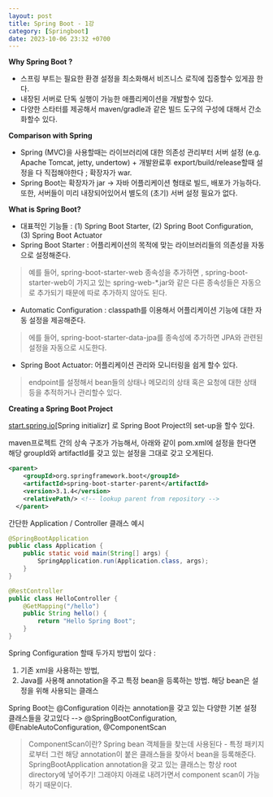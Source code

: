 ```yaml
---
layout: post
title: Spring Boot - 1강
category: [Springboot]
date: 2023-10-06 23:32 +0700
---
```


**Why Spring Boot ?**
- 스프링 부트는 필요한 환경 설정을 최소화해서 비즈니스 로직에 집중할수 있게끔 한다. 
- 내장된 서버로 단독 실행이 가능한 애플리케이션을 개발할수 있다.
- 다양한 스타터를 제공해서 maven/gradle과 같은 빌드 도구의 구성에 대해서 간소화할수 있다. 

**Comparison with Spring**
- Spring (MVC)을 사용할때는 라이브러리에 대한 의존성 관리부터 서버 설정 (e.g. Apache Tomcat, jetty, undertow) +  개발완료후 export/build/release할때 설정을 다 직접해야한다 ; 확장자가 war. 
- Spring Boot는 확장자가 jar -> 자바 어플리케이션 형태로 빌드, 배포가 가능하다. 또한, 서버들이 미리 내장되어있어서 별도의 (초기) 서버 설정 필요가 없다.

**What is Spring Boot?**
- 대표적인 기능들 : (1) Spring Boot Starter, (2) Spring Boot Configuration, (3) Spring Boot Actuator 
- Spring Boot Starter : 어플리케이션의 목적에 맞는 라이브러리들의 의존성을 자동으로 설정해준다.
> 예를 들어, spring-boot-starter-web 종속성을 추가하면 , spring-boot-starter-web이 가지고 있는 spring-web-*.jar와 같은 다른 종속성들은 자동으로 추가되기 때문에 따로 추가하지 않아도 된다. 
- Automatic Configuration : classpath를 이용해서 어플리케이션 기능에 대한 자동 설정을 제공해준다.
> 에를 들어, spring-boot-starter-data-jpa를 종속성에 추가하면 JPA와 관련된 설정을 자동으로 시도한다. 
- Spring Boot Actuator: 어플리케이션 관리와 모니터링을 쉽게 할수 있다.
> endpoint를 설정해서 bean들의 상태나 메모리의 상태 혹은 요청에 대한 상태 등을 추적하거나 관리할수 있다. 

**Creating a Spring Boot Project**

[start.spring.io](https://start.spring.io)[Spring initializr] 로 Spring Boot Project의 set-up을 할수 있다.

maven프로젝트 간의 상속 구조가 가능해서, 아래와 같이 pom.xml에 설정을 한다면 해당 groupId와 artifactId를 갖고 있는 설정을 그대로 갖고 오게된다.
```xml
<parent>
    <groupId>org.springframework.boot</groupId>
    <artifactId>spring-boot-starter-parent</artifactId>
    <version>3.1.4</version>
    <relativePath/> <!-- lookup parent from repository -->
  </parent>
```

간단한 Application / Controller 클래스 예시
```java
@SpringBootApplication
public class Application {
    public static void main(String[] args) {
        SpringApplication.run(Application.class, args);
    }
}

@RestController
public class HelloController {
    @GetMapping("/hello")
    public String hello() {
        return "Hello Spring Boot";
    }
}
```

Spring Configuration 할때 두가지 방법이 있다 : 
1. 기존 xml을 사용하는 방법, 
2. Java를 사용해 annotation을 주고 특정 bean을 등록하는 방법. 해당 bean은 설정을 위해 사용되는 클래스

Spring Boot는 @Configuration 이라는 annotation을 갖고 있는 다양한 기본 설정 클래스들을 갖고있다 --> @SpringBootConfiguration, @EnableAutoConfiguration, @ComponentScan
> ComponentScan이란? Spring bean 객체들을 찾는데 사용된다 - 특정 패키지로부터 그런 해당 annotation이 붙은 클래스들을 찾아서 bean을 등록해준다.
> SpringBootApplication annotation을 갖고 있는 클래스는 항상 root directory에 넣어주기! 그래야지 아래로 내려가면서 component scan이 가능하기 때문이다. 